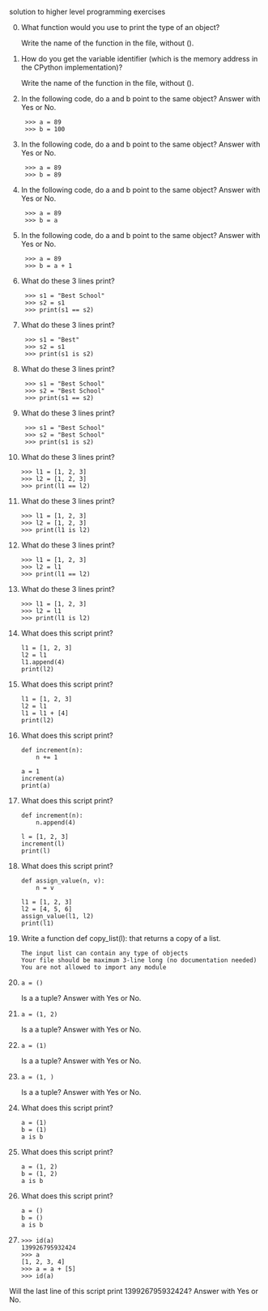 solution to higher level programming exercises

0. What function would you use to print the type of an object?

    Write the name of the function in the file, without ().

1. How do you get the variable identifier (which is the memory address in the CPython implementation)?

    Write the name of the function in the file, without ().

2. In the following code, do a and b point to the same object? Answer with Yes or No.

        >>> a = 89
        >>> b = 100

3. In the following code, do a and b point to the same object? Answer with Yes or No.

        >>> a = 89
        >>> b = 89

4. In the following code, do a and b point to the same object? Answer with Yes or No.

        >>> a = 89
        >>> b = a

5. In the following code, do a and b point to the same object? Answer with Yes or No.

        >>> a = 89
        >>> b = a + 1

6. What do these 3 lines print?

        >>> s1 = "Best School"
        >>> s2 = s1
        >>> print(s1 == s2)

7. What do these 3 lines print?

        >>> s1 = "Best"
        >>> s2 = s1
        >>> print(s1 is s2)

8. What do these 3 lines print?

        >>> s1 = "Best School"
        >>> s2 = "Best School"
        >>> print(s1 == s2)

9. What do these 3 lines print?

        >>> s1 = "Best School"
        >>> s2 = "Best School"
        >>> print(s1 is s2)

10. What do these 3 lines print?

        >>> l1 = [1, 2, 3]
        >>> l2 = [1, 2, 3] 
        >>> print(l1 == l2)

11. What do these 3 lines print?

        >>> l1 = [1, 2, 3]
        >>> l2 = [1, 2, 3] 
        >>> print(l1 is l2)

12. What do these 3 lines print?

        >>> l1 = [1, 2, 3]
        >>> l2 = l1
        >>> print(l1 == l2)

13. What do these 3 lines print?

        >>> l1 = [1, 2, 3]
        >>> l2 = l1
        >>> print(l1 is l2)

14. What does this script print?

        l1 = [1, 2, 3]
        l2 = l1
        l1.append(4)
        print(l2)

15. What does this script print?

        l1 = [1, 2, 3]
        l2 = l1
        l1 = l1 + [4]
        print(l2)

16. What does this script print?

        def increment(n):
            n += 1

        a = 1
        increment(a)
        print(a)

17. What does this script print?

        def increment(n):
            n.append(4)

        l = [1, 2, 3]
        increment(l)
        print(l)

18. What does this script print?

        def assign_value(n, v):
            n = v

        l1 = [1, 2, 3]
        l2 = [4, 5, 6]
        assign_value(l1, l2)
        print(l1)

19. Write a function def copy_list(l): that returns a copy of a list.

        The input list can contain any type of objects
        Your file should be maximum 3-line long (no documentation needed)
        You are not allowed to import any module

20.     a = ()
    Is a a tuple? Answer with Yes or No.

21.     a = (1, 2)
    Is a a tuple? Answer with Yes or No.

22.     a = (1)
    Is a a tuple? Answer with Yes or No. 

23.     a = (1, )
    Is a a tuple? Answer with Yes or No.

24. What does this script print?

        a = (1)
        b = (1)
        a is b

25. What does this script print?

        a = (1, 2)
        b = (1, 2)
        a is b

26. What does this script print?

        a = ()
        b = ()
        a is b

27.     >>> id(a)
        139926795932424
        >>> a
        [1, 2, 3, 4]
        >>> a = a + [5]
        >>> id(a)
Will the last line of this script print 139926795932424? Answer with Yes or No.
